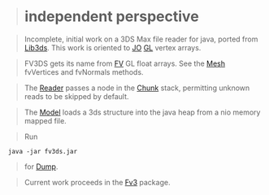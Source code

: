 > # independent perspective #

> Incomplete, initial work on a 3DS Max file reader for java, ported from [Lib3ds](http://www.lib3ds.org/).  This work is oriented to [JO](http://kenai.com/projects/jogl) [GL](http://www.opengl.org/) vertex arrays.

> FV3DS gets its name from [FV](http://code.google.com/p/fv3ds/source/browse/trunk/src/fv3ds/FV.java) GL float arrays.   See the [Mesh](http://code.google.com/p/fv3ds/source/browse/trunk/src/fv3ds/Mesh.java#86) fvVertices and fvNormals methods.

> The [Reader](http://code.google.com/p/fv3ds/source/browse/trunk/src/fv3ds/Reader.java#18) passes a node in the [Chunk](http://code.google.com/p/fv3ds/source/browse/trunk/src/fv3ds/Chunk.java#19) stack, permitting unknown reads to be skipped by default.

> The [Model](http://code.google.com/p/fv3ds/source/browse/trunk/src/fv3ds/Model.java#19) loads a 3ds structure into the java heap from a nio memory mapped file.

> Run
```
 java -jar fv3ds.jar
```
> for [Dump](http://code.google.com/p/fv3ds/source/browse/trunk/src/fv3ds/Dump.java#19).

> Current work proceeds in the [Fv3](http://fv3.googlecode.com/) package.